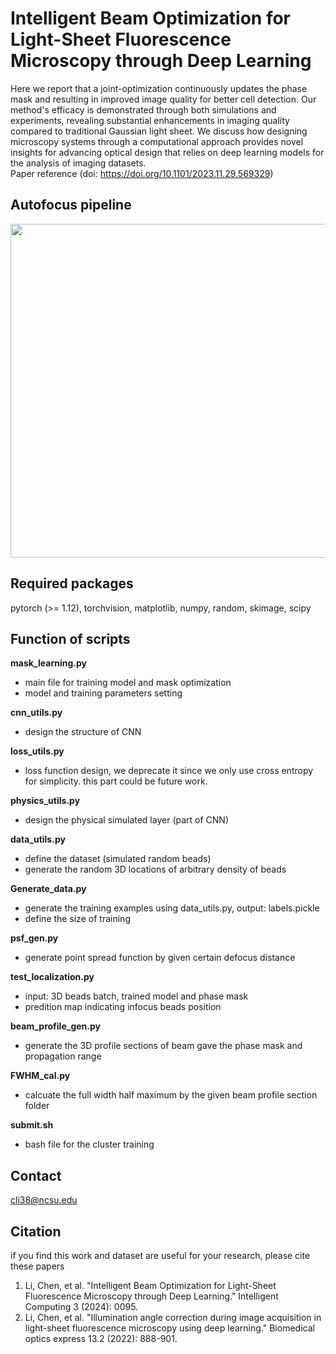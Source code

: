 # Intelligent Beam Optimization for Light-Sheet Fluorescence Microscopy through Deep Learning
Here we report that a joint-optimization continuously updates the phase mask and resulting in improved image quality for better cell detection. Our method's efficacy is demonstrated through both simulations and experiments, revealing substantial enhancements in imaging quality compared to traditional Gaussian light sheet. We discuss how designing microscopy systems through a computational approach provides novel insights for advancing optical design that relies on deep learning models for the analysis of imaging datasets.  
Paper reference (doi: https://doi.org/10.1101/2023.11.29.569329)
## Autofocus pipeline
<img src="images/Fig1.png" width="630" height="534">  

## Required packages
pytorch (>= 1.12), torchvision, matplotlib, numpy, random, skimage, scipy  

## Function of scripts

**mask_learning.py**
 - main file for training model and mask optimization
 - model and training parameters setting
   
**cnn_utils.py**
 - design the structure of CNN
   
**loss_utils.py**
 - loss function design, we deprecate it since we only use cross entropy for simplicity. this part could be future work.
   
**physics_utils.py**
 - design the physical simulated layer (part of CNN)
   
**data_utils.py**
 - define the dataset (simulated random beads)
 - generate the random 3D locations of arbitrary density of beads
   
**Generate_data.py**
- generate the training examples using data_utils.py, output: labels.pickle
- define the size of training
  
**psf_gen.py**
 - generate point spread function by given certain defocus distance
   
**test_localization.py**
 - input: 3D beads batch, trained model and phase mask
 - predition map indicating infocus beads position

**beam_profile_gen.py**
 - generate the 3D profile sections of beam gave the phase mask and propagation range

**FWHM_cal.py**
 - calcuate the full width half maximum by the given beam profile section folder

**submit.sh**
 - bash file for the cluster training

## Contact
cli38@ncsu.edu

## Citation
if you find this work and dataset are useful for your research, please cite these papers
1. Li, Chen, et al. "Intelligent Beam Optimization for Light-Sheet Fluorescence Microscopy through Deep Learning." Intelligent Computing 3 (2024): 0095.
2. Li, Chen, et al. "Illumination angle correction during image acquisition in light-sheet fluorescence microscopy using deep learning." Biomedical optics express 13.2 (2022): 888-901.
